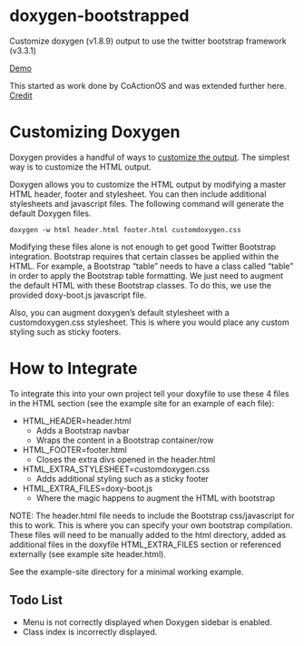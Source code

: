 doxygen-bootstrapped
===================

Customize doxygen (v1.8.9) output to use the twitter bootstrap framework (v3.3.1)

[Demo](https://biogearsengine.com/documentation/index.html)

This started as work done by CoActionOS and was extended further here.
[Credit](http://coactionos.com/embedded%20design%20tips/2014/01/07/Tips-Integrating-Doxygen-and-Bootstrap/)

# Customizing Doxygen
Doxygen provides a handful of ways to [customize the output](http://www.stack.nl/~dimitri/doxygen/manual/customize.html). The simplest way is to customize the HTML output.

Doxygen allows you to customize the HTML output by modifying a master HTML header, footer and stylesheet. You can then include additional stylesheets and javascript files. The following command will generate the default Doxygen files.

`doxygen -w html header.html footer.html customdoxygen.css`

Modifying these files alone is not enough to get good Twitter Bootstrap integration. Bootstrap requires that certain classes be applied within the HTML. For example, a Bootstrap “table” needs to have a class called “table” in order to apply the Bootstrap table formatting. We just need to augment the default HTML with these Bootstrap classes. To do this, we use the provided doxy-boot.js javascript file.

Also, you can augment doxygen’s default stylesheet with a customdoxygen.css stylesheet. This is where you would place any custom styling such as sticky footers.

# How to Integrate

To integrate this into your own project tell your doxyfile to use these 4 files in the HTML section (see the example site for an example of each file):

* HTML_HEADER=header.html
    * Adds a Bootstrap navbar
    * Wraps the content in a Bootstrap container/row
* HTML_FOOTER=footer.html
    * Closes the extra divs opened in the header.html
* HTML\_EXTRA_STYLESHEET=customdoxygen.css
    * Adds additional styling such as a sticky footer   
* HTML\_EXTRA_FILES=doxy-boot.js
    * Where the magic happens to augment the HTML with bootstrap

NOTE: The header.html file needs to include the Bootstrap css/javascript for this to work. This is where you can specify your own bootstrap compilation. These files will need to be manually added to the html directory, added as additional files in the doxyfile HTML\_EXTRA_FILES section or referenced externally (see example site header.html).

See the example-site directory for a minimal working example.

## Todo List
* Menu is not correctly displayed when Doxygen sidebar is enabled.
* Class index is incorrectly displayed.
